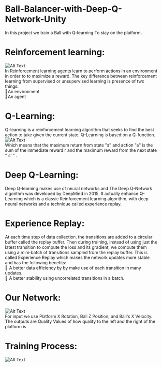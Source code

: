 # Ball-Balancer-with-Deep-Q-Network-Unity
In this project we train a Ball with Q-learning To stay on the platform.

# Reinforcement learning:
![Alt Text](http://uupload.ir/files/ra8_1.png)   
In Reinforcement learning agents learn to perform actions in an environment in order to to maximize a reward.
The key difference between reinforcement learning from supervised or unsupervised learning is presence of two things: <br>
   An environment <br>
   An agent <br>
# Q-Learning:
Q-learning is a reinforcement learning algorithm that seeks to find the best action to take given the current state.
Q-Learning is based on a Q-function. <br>
![Alt Text](http://uupload.ir/files/erw1_2.png) <br>
Which means that the maximum return from state "s" and action "a" is the sum of the immediate reward r and the maximum reward from the next state " s' " .
# Deep Q-Learning:
Deep Q-learning makes use of neural networks and The Deep Q-Network algorithm was developed by DeepMind in 2015. It actually enhance Q-Learning which is a classic Reinforcement learning algorithm, with deep neural networks and a technique called experience replay.
# Experience Replay:
At each time step of data collection, the transitions are added to a circular buffer called the replay buffer. Then during training, instead of using just the latest transition to compute the loss and its gradient, we compute them using a mini-batch of transitions sampled from the replay buffer.
This is called Experience Replay which makes the network updates more stable and has the following benefits: <br>
    A better data efficiency by by make use of each transition in many updates. <br>
    A better stability using uncorrelated transitions in a batch. <br>
# Our Network:
![Alt Text](http://uupload.ir/files/ed9m_3.png) <br>
For input we use Platform X Rotation, Ball Z Position, and Ball's X Velocity. <br>
The outputs are Quality Values of how quality to the left and the right of the platform is. <br>
# Training Process: <br>
![Alt Text](http://uupload.ir/files/wg5x_ezgif.com-video-to-gif.gif) <br>

